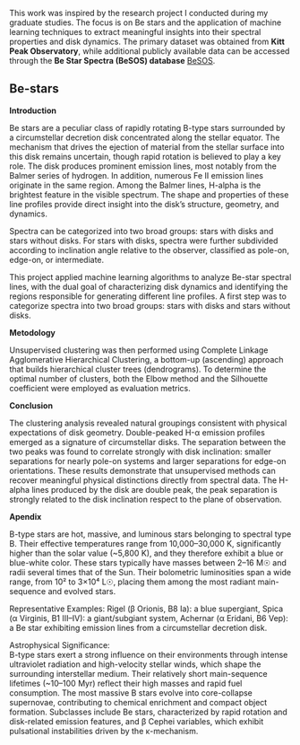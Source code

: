 This work was inspired by the research project I conducted during my graduate studies. The focus is on Be stars and the application of machine learning techniques to extract meaningful insights into their spectral properties and disk dynamics. The primary dataset was obtained from **Kitt Peak Observatory**, while additional publicly available data can be accessed through the **Be Star Spectra (BeSOS) database**  [BeSOS](http://besos.ifa.uv.cl/).
## Be-stars

**Introduction**  

Be stars are a peculiar class of rapidly rotating B-type stars surrounded by a circumstellar decretion disk concentrated along the stellar equator. The mechanism that drives the ejection of material from the stellar surface into this disk remains uncertain, though rapid rotation is believed to play a key role. The disk produces prominent emission lines, most notably from the Balmer series of hydrogen. In addition, numerous Fe II emission lines originate in the same region. Among the Balmer lines, H-alpha is the brightest feature in the visible spectrum. The shape and properties of these line profiles provide direct insight into the disk’s structure, geometry, and dynamics.

Spectra can be categorized into two broad groups: stars with disks and stars without disks. For stars with disks, spectra were further subdivided according to inclination angle relative to the observer, classified as pole-on, edge-on, or intermediate.

This project applied machine learning algorithms to analyze Be-star spectral lines, with the dual goal of characterizing disk dynamics and identifying the regions responsible for generating different line profiles. A first step was to categorize spectra into two broad groups: stars with disks and stars without disks.


**Metodology**  

Unsupervised clustering was then performed using Complete Linkage Agglomerative Hierarchical Clustering, a bottom-up (ascending) approach that builds hierarchical cluster trees (dendrograms). To determine the optimal number of clusters, both the Elbow method and the Silhouette coefficient were employed as evaluation metrics.


**Conclusion**  

The clustering analysis revealed natural groupings consistent with physical expectations of disk geometry. Double-peaked H-α emission profiles emerged as a signature of circumstellar disks. The separation between the two peaks was found to correlate strongly with disk inclination: smaller separations for nearly pole-on systems and larger separations for edge-on orientations. These results demonstrate that unsupervised methods can recover meaningful physical distinctions directly from spectral data.
The H-alpha lines produced by the disk are double peak, the peak separation is strongly related to the disk inclination respect to the plane of observation.


**Apendix**  

B-type stars are hot, massive, and luminous stars belonging to spectral type B. Their effective temperatures range from 10,000–30,000 K, significantly higher than the solar value (~5,800 K), and they therefore exhibit a blue or blue-white color. These stars typically have masses between 2–16 M☉ and radii several times that of the Sun. Their bolometric luminosities span a wide range, from 10² to 3×10⁴ L☉, placing them among the most radiant main-sequence and evolved stars.

Representative Examples:
Rigel (β Orionis, B8 Ia): a blue supergiant, Spica (α Virginis, B1 III–IV): a giant/subgiant system, Achernar (α Eridani, B6 Vep): a Be star exhibiting emission lines from a circumstellar decretion disk.

Astrophysical Significance:  
B-type stars exert a strong influence on their environments through intense ultraviolet radiation and high-velocity stellar winds, which shape the surrounding interstellar medium. Their relatively short main-sequence lifetimes (~10–100 Myr) reflect their high masses and rapid fuel consumption. The most massive B stars evolve into core-collapse supernovae, contributing to chemical enrichment and compact object formation. Subclasses include Be stars, characterized by rapid rotation and disk-related emission features, and β Cephei variables, which exhibit pulsational instabilities driven by the κ-mechanism.
